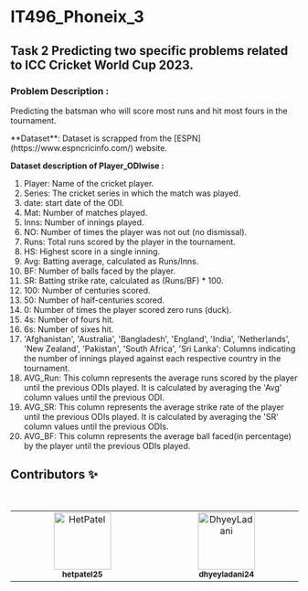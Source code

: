 # IT496_Phoneix_3

<h2>Task 2 Predicting two specific problems related to ICC Cricket World Cup 2023.</h2>
<h3>Problem Description : </h3>
<p>Predicting the batsman who will score most runs and hit most fours in the tournament.</p>
**Dataset**: Dataset is scrapped from the [ESPN](https://www.espncricinfo.com/) website.

<b> Dataset description of Player_ODIwise : </b>

<ol>
<li>Player: Name of the cricket player.
</li>
<li>Series: The cricket series in which the match was played.</li>
<li>date: start date of the ODI.
</li>
  <li>
Mat: Number of matches played.
  </li>
  <li>
Inns: Number of innings played.
  </li>
  <li>
NO: Number of times the player was not out (no dismissal).
  </li>
  <li>
Runs: Total runs scored by the player in the tournament.
  </li>
  <li>
HS: Highest score in a single inning.
  </li>
    <li>
Avg: Batting average, calculated as Runs/Inns.
  </li>
    <li>
BF: Number of balls faced by the player.
  </li>
    <li>
SR: Batting strike rate, calculated as (Runs/BF) * 100.
  </li>
    <li>
100: Number of centuries scored.
  </li>
   <li>
50: Number of half-centuries scored.
  </li>
   <li>
0: Number of times the player scored zero runs (duck).
  </li>
   <li>
4s: Number of fours hit.
  </li>
   <li>
6s: Number of sixes hit.
  </li>
   <li>
'Afghanistan', 'Australia', 'Bangladesh', 'England', 'India', 'Netherlands', 'New Zealand', 'Pakistan', 'South Africa', 'Sri Lanka': Columns indicating the number of innings played against each respective country in the tournament.  </li>
   <li>
AVG_Run: This column represents the average runs scored by the player until the previous ODIs played. It is calculated by averaging the 'Avg' column values until the previous ODI.  </li>
   <li>
AVG_SR: This column represents the average strike rate of the player until the previous ODIs played. It is calculated by averaging the 'SR' column values until the previous ODIs.
  </li>
   <li>
AVG_BF: This column represents the average ball faced(in percentage) by the player until the previous ODIs played.
  </li>
</ol>

<h2> Contributors ✨ </h2>

  <table>
  <tbody>
    <tr> 
      <br>
      <td align="center" valign="top" width="14.28%"><a href="https://github.com/hetpatel25"><img src="https://avatars.githubusercontent.com/u/109530217?v=4" width="100px;" alt="HetPatel"/><br /><sub><b>hetpatel25</b></sub></a><br /></td>            
       <td align="center" valign="top" width="14.28%"><a href="https://github.com/dhyeyladani24"><img src="https://avatars.githubusercontent.com/u/141909435?v=4" width="100px;" alt=" DhyeyLadani"/><br /><sub><b>dhyeyladani24</b></sub></a><br /></td>
    </tr>
  </tbody>
  </table> 
